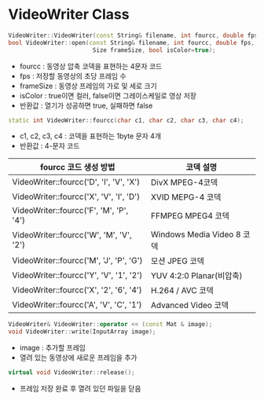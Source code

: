 # VideoWriter Class

``` c++
VideoWriter::VideoWriter(const String& filename, int fourcc, double fps, Size 								frameSize, bool isColor=true);
bool VideoWriter::open(const String& filename, int fourcc, double fps,
                      	Size frameSize, bool isColor=true);
```

- fourcc : 동영상 압축 코덱을 표현하는 4문자 코드
- fps : 저장할 동영상의 초당 프레임 수
- frameSize : 동영상 프레임의 가로 및 세로 크기
- isColor : true이면 컬러, false이면 그레이스케일로 영상 저장
- 반환값 : 열기가 성공하면 true,  실패하면 false



```c++
static int VideoWriter::fourcc(char c1, char c2, char c3, char c4);
```

- c1, c2, c3, c4 : 코덱을 표현하는 1byte 문자 4개
- 반환값 : 4-문자 코드

| fourcc 코드 생성 방법                   | 코덱 설명                  |
| --------------------------------------- | -------------------------- |
| VideoWriter::fourcc('D', 'I', 'V', 'X') | DivX MPEG-4코덱            |
| VideoWriter::fourcc('X', 'V', 'I', 'D') | XVID MEPG-4 코덱           |
| VideoWriter::fourcc('F', 'M', 'P', '4') | FFMPEG MPEG4 코덱          |
| VideoWriter::fourcc('W', 'M', 'V', '2') | Windows Media Video 8 코덱 |
| VideoWriter::fourcc('M', 'J', 'P', 'G') | 모션 JPEG 코덱             |
| VideoWriter::fourcc('Y', 'V', '1', '2') | YUV 4:2:0 Planar(비압축)   |
| VideoWriter::fourcc('X', '2', '6', '4') | H.264 / AVC 코덱           |
| VideoWriter::fourcc('A', 'V', 'C', '1') | Advanced Video 코덱        |



```c++
VideoWriter& VideoWriter::operator << (const Mat & image);
void VideoWriter::write(InputArray image);
```

- image : 추가할 프레임
- 열려 있는 동영상에 새로운 프레임을 추가



```c++
virtual void VideoWriter::release();
```

- 프레임 저장 완료 후 열려 있던 파일을 닫음